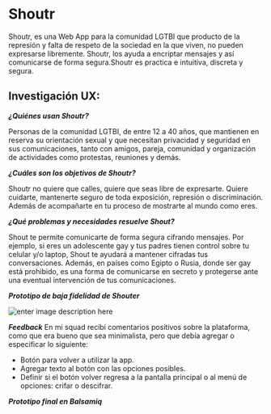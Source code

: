 

# **Shoutr**

Shoutr, es una Web App para la comunidad LGTBI que producto de la represión y falta de respeto de la sociedad en la que viven, no pueden expresarse libremente. Shoutr, los ayuda a encriptar mensajes y así comunicarse de forma segura.Shoutr es practica e intuitiva,  discreta y segura.


## **Investigación UX:**

***¿Quiénes usan Shoutr?***

Personas de la comunidad LGTBI, de entre 12 a 40 años, que mantienen en reserva su orientación sexual y que necesitan privacidad y seguridad en sus comunicaciones, tanto con amigos, pareja, comunidad y organización de actividades como protestas, reuniones y demás.

***¿Cuáles son los objetivos de Shoutr?***

Shoutr no quiere que calles, quiere que seas libre de expresarte. Quiere cuidarte, mantenerte seguro de toda exposición, represión o discriminación. Además de acompañarte en tu proceso de mostrarte al mundo como  eres.

***¿Qué problemas y necesidades resuelve Shout?***

Shout te permite comunicarte de forma segura cifrando mensajes. 
Por ejemplo, si eres un adolescente gay y tus padres tienen control sobre tu celular y/o laptop, Shout te ayudará a mantener cifradas tus conversaciones.  Además, en países como Egipto o Rusia, donde ser gay está prohibido, es una forma de comunicarse en secreto y protegerse ante una eventual intervención de tus comunicaciones.

***Prototipo de baja fidelidad de Shouter***

![enter image description here](https://lh3.googleusercontent.com/ap3uB6YVjVMiJ6VkvoPURQ7BynYeLfIOkps4icgQ40SVgzwtlv15ZXnHQincyCzkblshQBpJ6HBv8A "Prototipo Baja Fidelidad")

***Feedback***
En mi squad recibí  comentarios positivos sobre la plataforma, como que era bueno que sea minimalista, pero que debía agregar o especificar lo siguiente:

 - Botón para volver a utilizar la app.
 - Agregar texto  al botón con las opciones posibles.
 - Definir si el botón volver regresa a la pantalla principal o al menú de opciones: crifar o descifrar.

***Prototipo final en Balsamiq***

